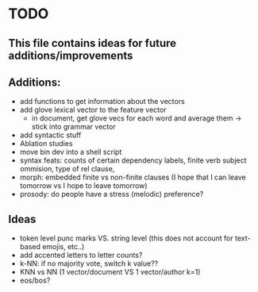 # TODO
This file contains ideas for future additions/improvements
------

## Additions:
- add functions to get information about the vectors
- add glove lexical vector to the feature vector
    - in document, get glove vecs for each word and average them -> stick into grammar vector
- add syntactic stuff
- Ablation studies
- move bin dev into a shell script
- syntax feats: counts of certain dependency labels, finite verb subject ommision, type of rel clause, 
- morph: embedded finite vs non-finite clauses (I hope that I can leave tomorrow vs I hope to leave tomorrow)
- prosody: do people have a stress (melodic) preference?

## Ideas
- token level punc marks VS. string level (this does not account for text-based emojis, etc..)
- add accented letters to letter counts?
- k-NN: if no majority vote, switch k value??
- KNN vs NN (1 vector/document VS 1 vector/author k=1)
- eos/bos?